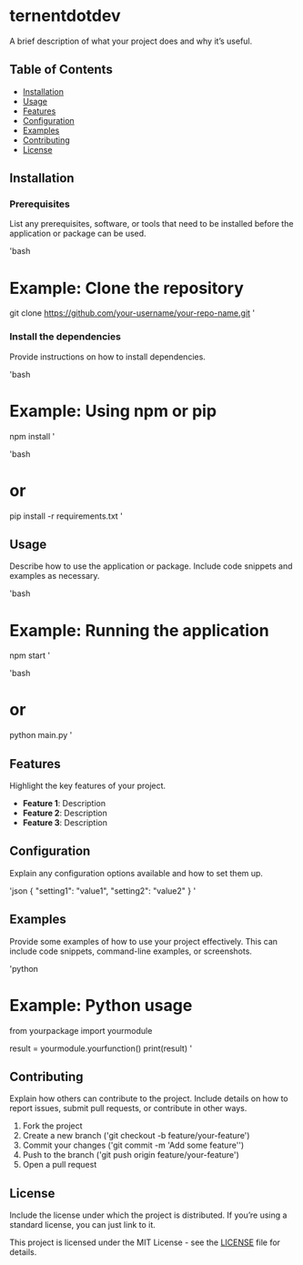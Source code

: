 # ternentdotdev

A brief description of what your project does and why it’s useful.

## Table of Contents

- [Installation](#installation)
- [Usage](#usage)
- [Features](#features)
- [Configuration](#configuration)
- [Examples](#examples)
- [Contributing](#contributing)
- [License](#license)

## Installation

### Prerequisites

List any prerequisites, software, or tools that need to be installed before the application or package can be used.

'bash

# Example: Clone the repository

git clone https://github.com/your-username/your-repo-name.git
'

### Install the dependencies

Provide instructions on how to install dependencies.

'bash

# Example: Using npm or pip

npm install
'

'bash

# or

pip install -r requirements.txt
'

## Usage

Describe how to use the application or package. Include code snippets and examples as necessary.

'bash

# Example: Running the application

npm start
'

'bash

# or

python main.py
'

## Features

Highlight the key features of your project.

- **Feature 1**: Description
- **Feature 2**: Description
- **Feature 3**: Description

## Configuration

Explain any configuration options available and how to set them up.

'json
{
"setting1": "value1",
"setting2": "value2"
}
'

## Examples

Provide some examples of how to use your project effectively. This can include code snippets, command-line examples, or screenshots.

'python

# Example: Python usage

from yourpackage import yourmodule

result = yourmodule.yourfunction()
print(result)
'

## Contributing

Explain how others can contribute to the project. Include details on how to report issues, submit pull requests, or contribute in other ways.

1. Fork the project
2. Create a new branch ('git checkout -b feature/your-feature')
3. Commit your changes ('git commit -m 'Add some feature'')
4. Push to the branch ('git push origin feature/your-feature')
5. Open a pull request

## License

Include the license under which the project is distributed. If you’re using a standard license, you can just link to it.

This project is licensed under the MIT License - see the [LICENSE](LICENSE) file for details.
